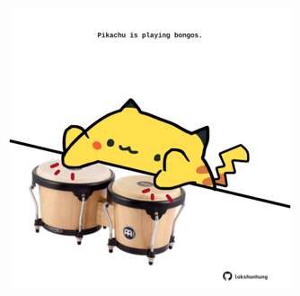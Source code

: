<!-- built at 17/02/2022, 03:01:01 UTC -->
<p align="center">
  <img width="500" height="500" src="./ReadmeImage.svg">
</p>
